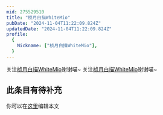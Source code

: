 ```yaml
---
mid: 275529510
title: "桢月白描WhiteMio"
pubDate: "2024-11-04T11:22:09.824Z"
updatedDate: "2024-11-04T11:22:09.824Z"
profile:
  {
    Nickname: ["桢月白描WhiteMio"],
  }
---
```


关注[桢月白描WhiteMio](https://space.bilibili.com/275529510)谢谢喵~ 关注[桢月白描WhiteMio](https://space.bilibili.com/275529510)谢谢喵~

## 此条目有待补充
你可以在[这里](https://github.com/Yuhanawa/VTuber.ICU/edit/master/src/content/v/桢月白描WhiteMio/index.md)编辑本文
